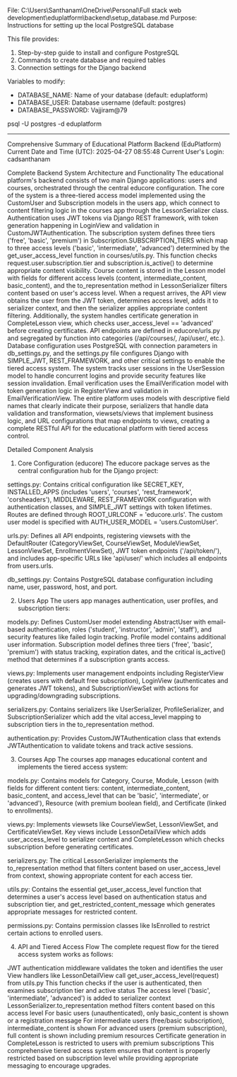 File: C:\Users\Santhanam\OneDrive\Personal\Full stack web development\eduplatform\backend\setup_database.md
Purpose: Instructions for setting up the local PostgreSQL database

This file provides:

1. Step-by-step guide to install and configure PostgreSQL
2. Commands to create database and required tables
3. Connection settings for the Django backend

Variables to modify:

- DATABASE_NAME: Name of your database (default: eduplatform)
- DATABASE_USER: Database username (default: postgres)
- DATABASE_PASSWORD: Vajjiram@79

psql -U postgres -d eduplatform

---

Comprehensive Summary of Educational Platform Backend (EduPlatform)
Current Date and Time (UTC): 2025-04-27 08:55:48
Current User's Login: cadsanthanam

Complete Backend System Architecture and Functionality
The educational platform's backend consists of two main Django applications: users and courses, orchestrated through the central educore configuration. The core of the system is a three-tiered access model implemented using the CustomUser and Subscription models in the users app, which connect to content filtering logic in the courses app through the LessonSerializer class. Authentication uses JWT tokens via Django REST framework, with token generation happening in LoginView and validation in CustomJWTAuthentication. The subscription system defines three tiers ('free', 'basic', 'premium') in Subscription.SUBSCRIPTION_TIERS which map to three access levels ('basic', 'intermediate', 'advanced') determined by the get_user_access_level function in courses/utils.py. This function checks request.user.subscription.tier and subscription.is_active() to determine appropriate content visibility. Course content is stored in the Lesson model with fields for different access levels (content, intermediate_content, basic_content), and the to_representation method in LessonSerializer filters content based on user's access level. When a request arrives, the API view obtains the user from the JWT token, determines access level, adds it to serializer context, and then the serializer applies appropriate content filtering. Additionally, the system handles certificate generation in CompleteLesson view, which checks user_access_level == 'advanced' before creating certificates. API endpoints are defined in educore/urls.py and segregated by function into categories (/api/courses/, /api/user/, etc.). Database configuration uses PostgreSQL with connection parameters in db_settings.py, and the settings.py file configures Django with SIMPLE_JWT, REST_FRAMEWORK, and other critical settings to enable the tiered access system. The system tracks user sessions in the UserSession model to handle concurrent logins and provide security features like session invalidation. Email verification uses the EmailVerification model with token generation logic in RegisterView and validation in EmailVerificationView. The entire platform uses models with descriptive field names that clearly indicate their purpose, serializers that handle data validation and transformation, viewsets/views that implement business logic, and URL configurations that map endpoints to views, creating a complete RESTful API for the educational platform with tiered access control.

Detailed Component Analysis

1. Core Configuration (educore)
   The educore package serves as the central configuration hub for the Django project:

settings.py: Contains critical configuration like SECRET_KEY, INSTALLED_APPS (includes 'users', 'courses', 'rest_framework', 'corsheaders'), MIDDLEWARE, REST_FRAMEWORK configuration with authentication classes, and SIMPLE_JWT settings with token lifetimes. Routes are defined through ROOT_URLCONF = 'educore.urls'. The custom user model is specified with AUTH_USER_MODEL = 'users.CustomUser'.

urls.py: Defines all API endpoints, registering viewsets with the DefaultRouter (CategoryViewSet, CourseViewSet, ModuleViewSet, LessonViewSet, EnrollmentViewSet), JWT token endpoints ('/api/token/'), and includes app-specific URLs like 'api/user/' which includes all endpoints from users.urls.

db_settings.py: Contains PostgreSQL database configuration including name, user, password, host, and port.

2. Users App
   The users app manages authentication, user profiles, and subscription tiers:

models.py: Defines CustomUser model extending AbstractUser with email-based authentication, roles ('student', 'instructor', 'admin', 'staff'), and security features like failed login tracking. Profile model contains additional user information. Subscription model defines three tiers ('free', 'basic', 'premium') with status tracking, expiration dates, and the critical is_active() method that determines if a subscription grants access.

views.py: Implements user management endpoints including RegisterView (creates users with default free subscription), LoginView (authenticates and generates JWT tokens), and SubscriptionViewSet with actions for upgrading/downgrading subscriptions.

serializers.py: Contains serializers like UserSerializer, ProfileSerializer, and SubscriptionSerializer which add the vital access_level mapping to subscription tiers in the to_representation method.

authentication.py: Provides CustomJWTAuthentication class that extends JWTAuthentication to validate tokens and track active sessions.

3. Courses App
   The courses app manages educational content and implements the tiered access system:

models.py: Contains models for Category, Course, Module, Lesson (with fields for different content tiers: content, intermediate_content, basic_content, and access_level that can be 'basic', 'intermediate', or 'advanced'), Resource (with premium boolean field), and Certificate (linked to enrollments).

views.py: Implements viewsets like CourseViewSet, LessonViewSet, and CertificateViewSet. Key views include LessonDetailView which adds user_access_level to serializer context and CompleteLesson which checks subscription before generating certificates.

serializers.py: The critical LessonSerializer implements the to_representation method that filters content based on user_access_level from context, showing appropriate content for each access tier.

utils.py: Contains the essential get_user_access_level function that determines a user's access level based on authentication status and subscription tier, and get_restricted_content_message which generates appropriate messages for restricted content.

permissions.py: Contains permission classes like IsEnrolled to restrict certain actions to enrolled users.

4. API and Tiered Access Flow
   The complete request flow for the tiered access system works as follows:

JWT authentication middleware validates the token and identifies the user
View handlers like LessonDetailView call get_user_access_level(request) from utils.py
This function checks if the user is authenticated, then examines subscription tier and active status
The access level ('basic', 'intermediate', 'advanced') is added to serializer context
LessonSerializer.to_representation method filters content based on this access level
For basic users (unauthenticated), only basic_content is shown or a registration message
For intermediate users (free/basic subscription), intermediate_content is shown
For advanced users (premium subscription), full content is shown including premium resources
Certificate generation in CompleteLesson is restricted to users with premium subscriptions
This comprehensive tiered access system ensures that content is properly restricted based on subscription level while providing appropriate messaging to encourage upgrades.
